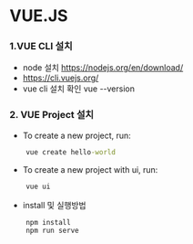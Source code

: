 # VUE.JS

### 1.VUE CLI 설치

- node 설치 https://nodejs.org/en/download/
- https://cli.vuejs.org/
- vue cli 설치 확인 vue --version

### 2. VUE Project 설치

- To create a new project, run:

```cmd
	vue create hello-world
```

- To create a new project with ui, run:

```cmd
	vue ui
```

- install 및 실행방법

```cmd
 	npm install
	npm run serve
```
